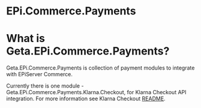 EPi.Commerce.Payments
=====================
# What is Geta.EPi.Commerce.Payments?

Geta.EPi.Commerce.Payments is collection of payment modules to integrate with EPiServer Commerce.

Currently there is one module - Geta.EPi.Commerce.Payments.Klarna.Checkout, for Klarna Checkout API integration. For more information see Klarna Checkout [README](https://github.com/Geta/EPi.Commerce.Payments/tree/master/Geta.EPi.Commerce.Payments.Klarna.Checkout).

